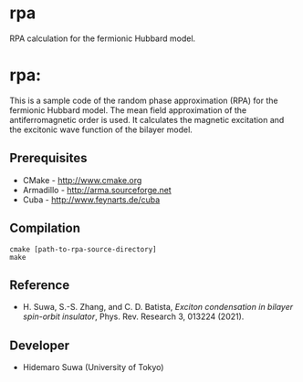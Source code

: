 # rpa
RPA calculation for the fermionic Hubbard model.

rpa:
==========================

This is a sample code of the random phase approximation (RPA) for the fermionic Hubbard model. The mean field approximation of the antiferromagnetic order is used. It calculates the magnetic excitation and the excitonic wave function of the bilayer model.

## Prerequisites

 - CMake - http://www.cmake.org
 - Armadillo - http://arma.sourceforge.net
 - Cuba - http://www.feynarts.de/cuba

## Compilation

    cmake [path-to-rpa-source-directory]
    make
    
## Reference

 - H. Suwa, S.-S. Zhang, and C. D. Batista, *Exciton condensation in bilayer spin-orbit insulator*, Phys. Rev. Research 3, 013224 (2021).

## Developer

 - Hidemaro Suwa (University of Tokyo)
